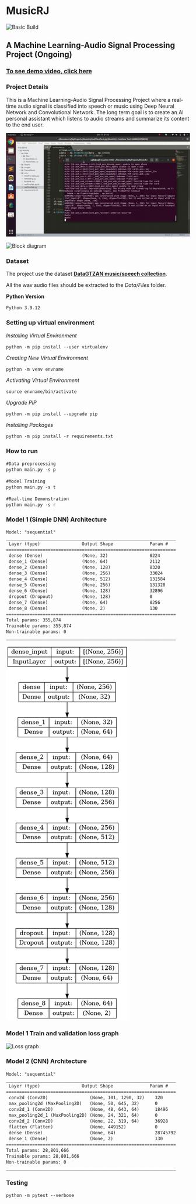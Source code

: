 
# MusicRJ

![Basic Build](https://github.com/cksajil/MusicRJ/actions/workflows/pytest.yml/badge.svg?branch=master)

## A Machine Learning-Audio Signal Processing Project (Ongoing)

### [To see demo video, click here](https://www.youtube.com/watch?v=9X55T_ffNwg&t=685s)

### Project Details

This is a Machine Learning-Audio Signal Processing Project where a real-time audio signal is classified into speech or music using Deep Neural Network and Convolutional Network. The long term goal is to create an AI personal assistant which listens to audio streams and summarize its content to the end user.

![Demo](https://github.com/cksajil/MusicRJ/blob/master/musicRJ.gif)

![Block diagram](https://i.ibb.co/5Y11jkp/Block-DGMSmall.png)

### Dataset

The project use the dataset **[DataGTZAN music/speech collection](http://opihi.cs.uvic.ca/sound/music_speech.tar.gz)**. 

All the wav audio files should be extracted to the *Data/Files* folder.

**Python Version**
```
Python 3.9.12
```

### Setting up virtual environment

*Installing Virtual Environment*
```console
python -m pip install --user virtualenv
```
*Creating New Virtual Environment*
```console
python -m venv envname
```
*Activating Virtual Environment*
```console
source envname/bin/activate
```
*Upgrade PIP*
```console
python -m pip install --upgrade pip
```
*Installing Packages*
```console
python -m pip install -r requirements.txt
```

### How to run

```console
#Data preprocessing
python main.py -s p

#Model Training
python main.py -s t

#Real-time Demonstration
python main.py -s r
```

### Model 1 (Simple DNN) Architecture

```console
Model: "sequential"
_________________________________________________________________
 Layer (type)                Output Shape              Param #   
=================================================================
 dense (Dense)               (None, 32)                8224                                                              
 dense_1 (Dense)             (None, 64)                2112                                                             
 dense_2 (Dense)             (None, 128)               8320                                                                  
 dense_3 (Dense)             (None, 256)               33024                                                                 
 dense_4 (Dense)             (None, 512)               131584                                                                 
 dense_5 (Dense)             (None, 256)               131328                                                                
 dense_6 (Dense)             (None, 128)               32896                                                                 
 dropout (Dropout)           (None, 128)               0                                                                    
 dense_7 (Dense)             (None, 64)                8256                                                             
 dense_8 (Dense)             (None, 2)                 130                                                                    
=================================================================
Total params: 355,874
Trainable params: 355,874
Non-trainable params: 0
_________________________________________________________________
```

![dnn architecture](https://github.com/cksajil/MusicRJ/blob/master/Images/dnn_model.png)


### Model 1 Train and validation loss graph

![Loss graph](https://i.ibb.co/m5kczP3/Train-Valiation-Loss.png)


### Model 2 (CNN) Architecture

```console
Model: "sequential"
_________________________________________________________________
 Layer (type)                Output Shape              Param #   
=================================================================
 conv2d (Conv2D)                (None, 101, 1290, 32)    320                                                                    
 max_pooling2d (MaxPooling2D)   (None, 50, 645, 32)      0                                             
 conv2d_1 (Conv2D)              (None, 48, 643, 64)      18496                                                              
 max_pooling2d_1 (MaxPooling2D) (None, 24, 321, 64)      0                                                                                       
 conv2d_2 (Conv2D)              (None, 22, 319, 64)      36928                                                                
 flatten (Flatten)              (None, 449152)           0                                                                   
 dense (Dense)                  (None, 64)               28745792                                                        
 dense_1 (Dense)                (None, 2)                130                                                            
=================================================================
Total params: 28,801,666
Trainable params: 28,801,666
Non-trainable params: 0
_________________________________________________________________
```

### Testing
```console
python -m pytest --verbose
```
